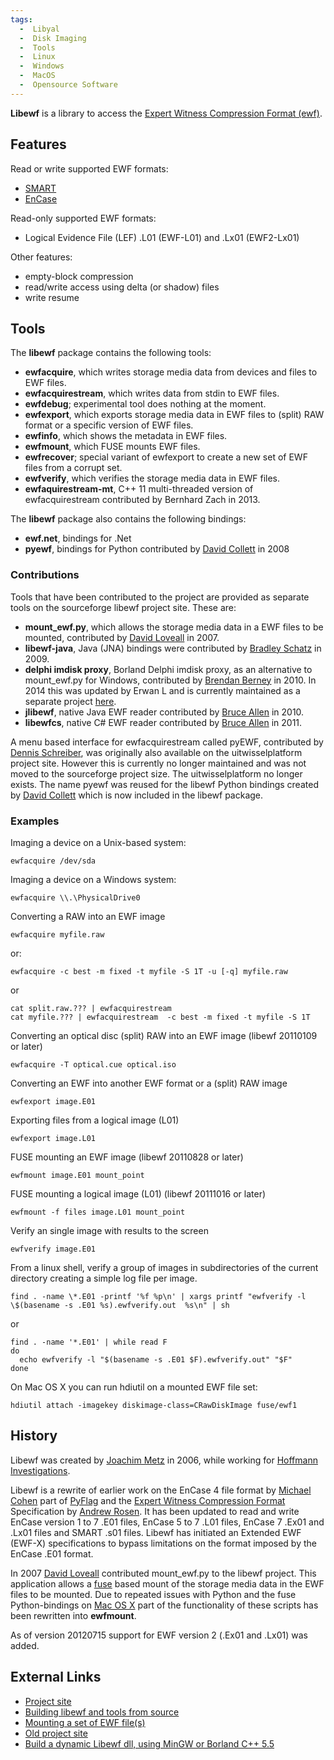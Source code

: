 ```yaml
---
tags:
  -  Libyal
  -  Disk Imaging
  -  Tools
  -  Linux
  -  Windows
  -  MacOS
  -  Opensource Software
---
```

**Libewf** is a library to access the [Expert Witness Compression Format (ewf)](encase_image_file_format.md).

## Features

Read or write supported EWF formats:

- [SMART](smart.md)
- [EnCase](encase.md)

Read-only supported EWF formats:

- Logical Evidence File (LEF) .L01 (EWF-L01) and .Lx01 (EWF2-Lx01)

Other features:

- empty-block compression
- read/write access using delta (or shadow) files
- write resume

## Tools

The **libewf** package contains the following tools:

- **ewfacquire**, which writes storage media data from devices and files
  to EWF files.
- **ewfacquirestream**, which writes data from stdin to EWF files.
- **ewfdebug**; experimental tool does nothing at the moment.
- **ewfexport**, which exports storage media data in EWF files to
  (split) RAW format or a specific version of EWF files.
- **ewfinfo**, which shows the metadata in EWF files.
- **ewfmount**, which FUSE mounts EWF files.
- **ewfrecover**; special variant of ewfexport to create a new set of
  EWF files from a corrupt set.
- **ewfverify**, which verifies the storage media data in EWF files.
- **ewfaquirestream-mt**, C++ 11 multi-threaded version of
  ewfacquirestream contributed by Bernhard Zach in 2013.

The **libewf** package also contains the following bindings:

- **ewf.net**, bindings for .Net
- **pyewf**, bindings for Python contributed by [David
  Collett](david_collett.md) in 2008

### Contributions

Tools that have been contributed to the project are provided as separate
tools on the sourceforge libewf project site. These are:

- **mount_ewf.py**, which allows the storage media data in a EWF files
  to be mounted, contributed by [David
  Loveall](david_loveall.md) in 2007.
- **libewf-java**, Java (JNA) bindings were contributed by [Bradley
  Schatz](bradley_schatz.md) in 2009.
- **delphi imdisk proxy**, Borland Delphi imdisk proxy, as an
  alternative to mount_ewf.py for Windows, contributed by [Brendan
  Berney](brendan_berney.md) in 2010. In 2014 this was updated
  by Erwan L and is currently maintained as a separate project
  [here](http://labalec.fr/erwan/?p=1235).
- **jlibewf**, native Java EWF reader contributed by [Bruce
  Allen](bruce_allen.md) in 2010.
- **libewfcs**, native C# EWF reader contributed by [Bruce
  Allen](bruce_allen.md) in 2011.

A menu based interface for ewfacquirestream called pyEWF, contributed by
[Dennis Schreiber](dennis_schreiber.md), was originally also
available on the uitwisselplatform project site. However this is
currently no longer maintained and was not moved to the sourceforge
project size. The uitwisselplatform no longer exists. The name pyewf was
reused for the libewf Python bindings created by [David
Collett](david_collett.md) which is now included in the libewf
package.

### Examples

Imaging a device on a Unix-based system:

    ewfacquire /dev/sda

Imaging a device on a Windows system:

    ewfacquire \\.\PhysicalDrive0

Converting a RAW into an EWF image

    ewfacquire myfile.raw

or:

    ewfacquire -c best -m fixed -t myfile -S 1T -u [-q] myfile.raw

or

    cat split.raw.??? | ewfacquirestream
    cat myfile.??? | ewfacquirestream  -c best -m fixed -t myfile -S 1T

Converting an optical disc (split) RAW into an EWF image (libewf
20110109 or later)

    ewfacquire -T optical.cue optical.iso

Converting an EWF into another EWF format or a (split) RAW image

    ewfexport image.E01

Exporting files from a logical image (L01)

    ewfexport image.L01

FUSE mounting an EWF image (libewf 20110828 or later)

    ewfmount image.E01 mount_point

FUSE mounting a logical image (L01) (libewf 20111016 or later)

    ewfmount -f files image.L01 mount_point

Verify an single image with results to the screen

    ewfverify image.E01

From a linux shell, verify a group of images in subdirectories of the
current directory creating a simple log file per image.

    find . -name \*.E01 -printf '%f %p\n' | xargs printf "ewfverify -l \$(basename -s .E01 %s).ewfverify.out  %s\n" | sh

or

    find . -name '*.E01' | while read F
    do
      echo ewfverify -l "$(basename -s .E01 $F).ewfverify.out" "$F"
    done

On Mac OS X you can run hdiutil on a mounted EWF file set:

    hdiutil attach -imagekey diskimage-class=CRawDiskImage fuse/ewf1

## History

Libewf was created by [Joachim Metz](joachim_metz.md) in 2006,
while working for [Hoffmann Investigations](http://en.hoffmannbv.nl/).

Libewf is a rewrite of earlier work on the EnCase 4 file format by
[Michael Cohen](michael_cohen.md) part of
[PyFlag](pyflag.md) and the [Expert Witness Compression
Format](:file:asr_data's_expert_witness_compression_format.pdf.md)
Specification by [Andrew Rosen](andrew_rosen.md). It has been
updated to read and write EnCase version 1 to 7 .E01 files, EnCase 5 to
7 .L01 files, EnCase 7 .Ex01 and .Lx01 files and SMART .s01 files.
Libewf has initiated an Extended EWF (EWF-X) specifications to bypass
limitations on the format imposed by the EnCase .E01 format.

In 2007 [David Loveall](david_loveall.md) contributed
mount_ewf.py to the libewf project. This application allows a
[fuse](fuse.md) based mount of the storage media data in the EWF
files to be mounted. Due to repeated issues with Python and the fuse
Python-bindings on [Mac OS X](mac_os_x.md) part of the
functionality of these scripts has been rewritten into **ewfmount**.

As of version 20120715 support for EWF version 2 (.Ex01 and .Lx01) was
added.

## External Links

- [Project site](https://github.com/libyal/libewf/)
- [Building libewf and tools from
  source](https://github.com/libyal/libewf/wiki/Building)
- [Mounting a set of EWF
  file(s)](https://github.com/libyal/libewf/wiki/Mounting)
- [Old project site](http://libewf.sourceforge.net)
- [Build a dynamic Libewf dll, using MinGW or Borland C++
  5.5](https://www.isobuster.com/tips/build_libewf_dll_for_isobuster)

